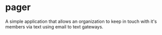 # pager
A simple application that allows an organization to keep in touch with it's members via text using email to text gateways.
